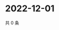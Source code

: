# 2022-12-01

共 0 条

<!-- BEGIN WEIBO -->
<!-- 最后更新时间 Thu Dec 01 2022 00:00:47 GMT+0800 (China Standard Time) -->

<!-- END WEIBO -->
